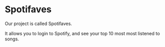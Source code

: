# Spotifaves

Our project is called Spotifaves.

It allows you to login to Spotify, and see your top 10 most most listened to songs.